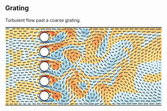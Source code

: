 Grating
-------

Turbulent flow past a coarse grating.

<div align='center'>
  <img src='compose.png' width='600px'>
</div>
